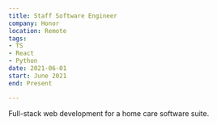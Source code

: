 ```yaml
---
title: Staff Software Engineer
company: Honor
location: Remote
tags:
- TS
- React
- Python
date: 2021-06-01
start: June 2021
end: Present

---
```

Full-stack web development for a home care software suite.
